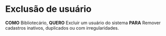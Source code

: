 
# Exclusão de usuário

**COMO** Bibliotecário,
**QUERO** Excluir um usuário do sistema 
**PARA** Remover cadastros inativos, duplicados ou com irregularidades.